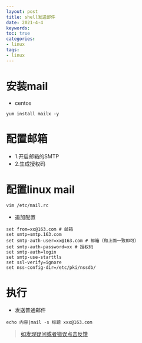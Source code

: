 ```yaml
---
layout: post
title: shell发送邮件
date: 2021-4-4
keywords:
toc: true
categories:
- linux
tags:
- linux
---
```


# 安装mail
- centos
```
yum install mailx -y
```
<!-- more -->
# 配置邮箱
- 1.开启邮箱的SMTP
- 2.生成授权码

# 配置linux mail
```
vim /etc/mail.rc
```
- 追加配置
```
set from=xx@163.com # 邮箱
set smtp=smtp.163.com
set smtp-auth-user=xx@163.com # 邮箱（和上面一致即可）
set smtp-auth-password=xx # 授权码
set smtp-auth=login
set smtp-use-starttls
set ssl-verify=ignore
set nss-config-dir=/etc/pki/nssdb/
```

# 执行
- 发送普通邮件
```
echo 内容|mail -s 标题 xxx@163.com
```

> [如发现疑问或者错误点击反馈](https://github.com/cooper-q/MattMeng_hexo/issues)

